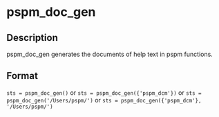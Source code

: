 # pspm_doc_gen
## Description
pspm_doc_gen generates the documents of help text in pspm functions.

## Format
`sts = pspm_doc_gen()` or
`sts = pspm_doc_gen({'pspm_dcm'})` or
`sts = pspm_doc_gen('/Users/pspm/')` or
`sts = pspm_doc_gen({'pspm_dcm'}, '/Users/pspm/')`

